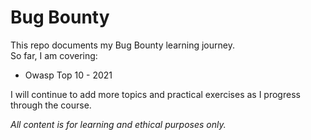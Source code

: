 # Bug Bounty

This repo documents my Bug Bounty learning journey.  
So far, I am covering:

- Owasp Top 10 - 2021

I will continue to add more topics and practical exercises as I progress through the course.

*All content is for learning and ethical purposes only.*

